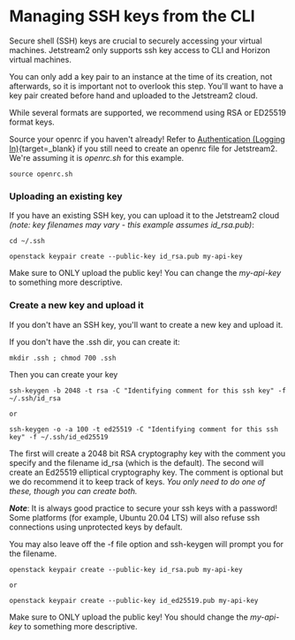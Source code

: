 # Managing SSH keys from the CLI

Secure shell (SSH) keys are crucial to securely accessing your virtual machines. Jetstream2 only supports ssh key access to CLI and Horizon virtual machines.

You can only add a key pair to an instance at the time of its creation, not afterwards, so it is important not to overlook this step. You'll want to have a key pair created before hand and uploaded to the Jetstream2 cloud.

While several formats are supported, we recommend using RSA or ED25519 format keys.

Source your openrc if you haven't already! Refer to [Authentication (Logging In)](auth.md#setting-up-application-credentials-and-openrcsh-for-the-jetstream2-cli){target=_blank} if you still need to create an openrc file for Jetstream2. We're assuming it is *openrc.sh* for this example.

    source openrc.sh

### Uploading an existing key

If you have an existing SSH key, you can upload it to the Jetstream2 cloud *(note: key filenames may vary - this example assumes id_rsa.pub)*:

    cd ~/.ssh

    openstack keypair create --public-key id_rsa.pub my-api-key

Make sure to ONLY upload the public key! You can change the *my-api-key* to something more descriptive.

### Create a new key and upload it

If you don't have an SSH key, you'll want to create a new key and upload it.

If you don't have the .ssh dir, you can create it:

    mkdir .ssh ; chmod 700 .ssh

Then you can create your key

    ssh-keygen -b 2048 -t rsa -C "Identifying comment for this ssh key" -f ~/.ssh/id_rsa

    or

    ssh-keygen -o -a 100 -t ed25519 -C "Identifying comment for this ssh key" -f ~/.ssh/id_ed25519

The first will create a 2048 bit RSA cryptography key with the comment you specify and the filename id_rsa (which is the default). The second will create an Ed25519 elliptical cryptography key. The comment is optional but we do recommend it to keep track of keys. *You only need to do one of these, though you can create both.*

***Note***: It is always good practice to secure your ssh keys with a password! Some platforms (for example, Ubuntu 20.04 LTS) will also refuse ssh connections using unprotected keys by default.

You may also leave off the -f file option and ssh-keygen will prompt you for the filename.

    openstack keypair create --public-key id_rsa.pub my-api-key

    or

    openstack keypair create --public-key id_ed25519.pub my-api-key

Make sure to ONLY upload the public key! You should change the *my-api-key* to something more descriptive.
